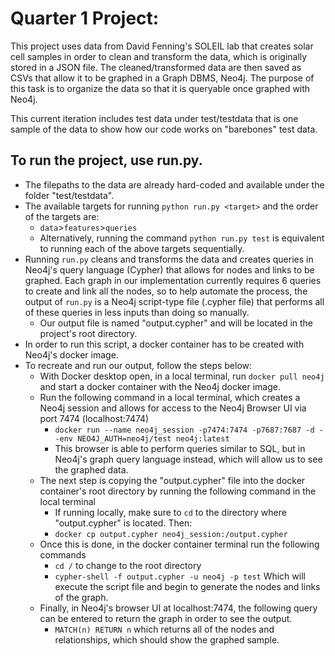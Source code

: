 # Quarter 1 Project:
This project uses data from David Fenning's SOLEIL lab that creates solar cell samples in order to clean and transform the data, which is originally stored in a JSON file. The cleaned/transformed data are then saved as CSVs that allow it to be graphed in a Graph DBMS, Neo4j. The purpose of this task is to organize the data so that it is queryable once graphed with Neo4j.

This current iteration includes test data under test/testdata that is one sample of the data to show how our code works on "barebones" test data.

## To run the project, use run.py.

* The filepaths to the data are already hard-coded and available under the folder "test/testdata".
* The available targets for running ```python run.py <target>``` and the order of the targets are:
    * ```data```>```features```>```queries```
    * Alternatively, running the command ```python run.py test``` is equivalent to running each of the above targets sequentially.
* Running ```run.py``` cleans and transforms the data and creates queries in Neo4j's query language (Cypher) that allows for nodes and links to be graphed. Each graph in our implementation currently requires 6 queries to create and link all the nodes, so to help automate the process, the output of ```run.py``` is a Neo4j script-type file (.cypher file) that performs all of these queries in less inputs than doing so manually.
  * Our output file is named "output.cypher" and will be located in the project's root directory.
* In order to run this script, a docker container has to be created with Neo4j's docker image.
* To recreate and run our output, follow the steps below:
  * With Docker desktop open, in a local terminal, run ```docker pull neo4j``` and start a docker container with the Neo4j docker image.
  * Run the following command in a local terminal, which creates a Neo4j session and allows for access to the Neo4j Browser UI via port 7474 (localhost:7474)   
    * ```docker run --name neo4j_session -p7474:7474 -p7687:7687 -d --env NEO4J_AUTH=neo4j/test neo4j:latest```
    * This browser is able to perform queries similar to SQL, but in Neo4j's graph query language instead, which will allow us to see the graphed data.
  * The next step is copying the "output.cypher" file into the docker container's root directory by running the following command in the local terminal
    * If running locally, make sure to ```cd``` to the directory where "output.cypher" is located. Then:
    * ```docker cp output.cypher neo4j_session:/output.cypher```
  * Once this is done, in the docker container terminal run the following commands
    * ```cd /``` to change to the root directory
    * ```cypher-shell -f output.cypher -u neo4j -p test``` Which will execute the script file and begin to generate the nodes and links of the graph.
  * Finally, in Neo4j's browser UI at localhost:7474, the following query can be entered to return the graph in order to see the output.
    * ```MATCH(n) RETURN n``` which returns all of the nodes and relationships, which should show the graphed sample. 
    
